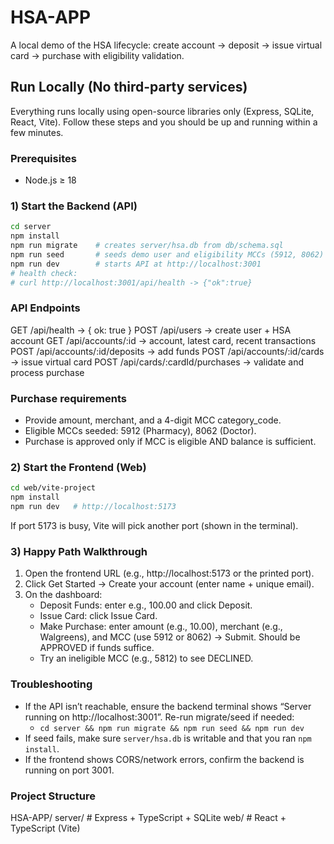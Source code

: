 # HSA-APP

A local demo of the HSA lifecycle: create account → deposit → issue virtual card → purchase with eligibility validation.

## Run Locally (No third-party services)

Everything runs locally using open-source libraries only (Express, SQLite, React, Vite). Follow these steps and you should be up and running within a few minutes.

### Prerequisites
- Node.js ≥ 18

### 1) Start the Backend (API)
```bash
cd server
npm install
npm run migrate    # creates server/hsa.db from db/schema.sql
npm run seed       # seeds demo user and eligibility MCCs (5912, 8062)
npm run dev        # starts API at http://localhost:3001
# health check:
# curl http://localhost:3001/api/health -> {"ok":true}
```

### API Endpoints
GET  /api/health → { ok: true }
POST /api/users → create user + HSA account
GET  /api/accounts/:id → account, latest card, recent transactions
POST /api/accounts/:id/deposits → add funds
POST /api/accounts/:id/cards → issue virtual card
POST /api/cards/:cardId/purchases → validate and process purchase

### Purchase requirements
- Provide amount, merchant, and a 4-digit MCC category_code.
- Eligible MCCs seeded: 5912 (Pharmacy), 8062 (Doctor).
- Purchase is approved only if MCC is eligible AND balance is sufficient.

### 2) Start the Frontend (Web)
```bash
cd web/vite-project
npm install
npm run dev   # http://localhost:5173
```

If port 5173 is busy, Vite will pick another port (shown in the terminal).

### 3) Happy Path Walkthrough
1. Open the frontend URL (e.g., http://localhost:5173 or the printed port).
2. Click Get Started → Create your account (enter name + unique email).
3. On the dashboard:
   - Deposit Funds: enter e.g., 100.00 and click Deposit.
   - Issue Card: click Issue Card.
   - Make Purchase: enter amount (e.g., 10.00), merchant (e.g., Walgreens), and MCC (use 5912 or 8062) → Submit. Should be APPROVED if funds suffice.
   - Try an ineligible MCC (e.g., 5812) to see DECLINED.

### Troubleshooting
- If the API isn’t reachable, ensure the backend terminal shows “Server running on http://localhost:3001”. Re-run migrate/seed if needed:
  - `cd server && npm run migrate && npm run seed && npm run dev`
- If seed fails, make sure `server/hsa.db` is writable and that you ran `npm install`.
- If the frontend shows CORS/network errors, confirm the backend is running on port 3001.

### Project Structure

HSA-APP/
  server/   # Express + TypeScript + SQLite
  web/      # React + TypeScript (Vite)
